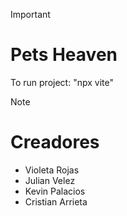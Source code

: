 >[!IMPORTANT]
> # Pets Heaven
> To run project: "npx vite"

>[!NOTE]
> # Creadores
> * Violeta Rojas 
> * Julian Velez 
> * Kevin Palacios 
> * Cristian Arrieta
